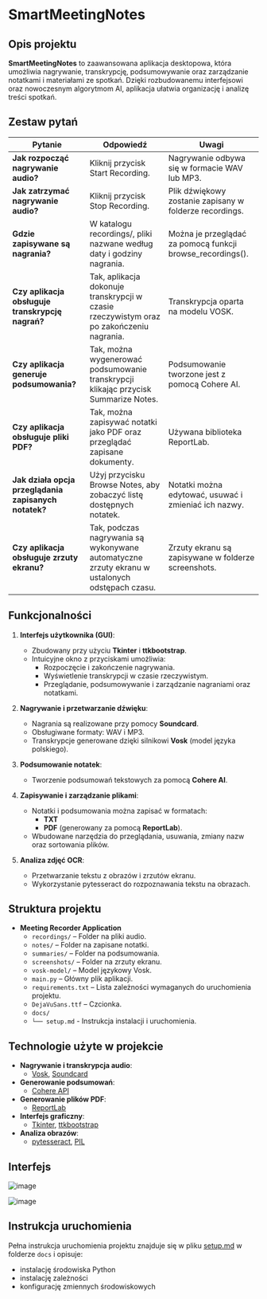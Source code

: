 # SmartMeetingNotes

## Opis projektu
**SmartMeetingNotes** to zaawansowana aplikacja desktopowa, która umożliwia nagrywanie, transkrypcję, podsumowywanie oraz zarządzanie notatkami i materiałami ze spotkań. Dzięki rozbudowanemu interfejsowi oraz nowoczesnym algorytmom AI, aplikacja ułatwia organizację i analizę treści spotkań.

## Zestaw pytań

| Pytanie                                                                   | Odpowiedź                                                                                                     | Uwagi                                                                                                    |
| ------------------------------------------------------------------------- | -------------------------------------------------------------------------------------------------------------- | -------------------------------------------------------------------------------------------------------- |
| **Jak rozpocząć nagrywanie audio?**                               | Kliknij przycisk Start Recording.                                                                     | Nagrywanie odbywa się w formacie WAV lub MP3.                  |
| **Jak zatrzymać nagrywanie audio?**                                | Kliknij przycisk Stop Recording.                                                       | Plik dźwiękowy zostanie zapisany w folderze recordings.                   |
| **Gdzie zapisywane są nagrania?**                 | W katalogu recordings/, pliki nazwane według daty i godziny nagrania. | Można je przeglądać za pomocą funkcji browse_recordings().                                        |
| **Czy aplikacja obsługuje transkrypcję nagrań?**                   | Tak, aplikacja dokonuje transkrypcji w czasie rzeczywistym oraz po zakończeniu nagrania.                                  | Transkrypcja oparta na modelu VOSK.                                |
| **Czy aplikacja generuje podsumowania?**                | Tak, można wygenerować podsumowanie transkrypcji klikając przycisk Summarize Notes.                                      | Podsumowanie tworzone jest z pomocą Cohere AI.                                 |
| **Czy aplikacja obsługuje pliki PDF?**                     | Tak, można zapisywać notatki jako PDF oraz przeglądać zapisane dokumenty.                                                   | Używana biblioteka ReportLab.                                    |
| **Jak działa opcja przeglądania zapisanych notatek?**    | Użyj przycisku Browse Notes, aby zobaczyć listę dostępnych notatek.         | Notatki można edytować, usuwać i zmieniać ich nazwy.                                                |
| **Czy aplikacja obsługuje zrzuty ekranu?**                               | Tak, podczas nagrywania są wykonywane automatyczne zrzuty ekranu w ustalonych odstępach czasu.    | Zrzuty ekranu są zapisywane w folderze screenshots.              |

## Funkcjonalności
1. **Interfejs użytkownika (GUI)**:
   - Zbudowany przy użyciu **Tkinter** i **ttkbootstrap**.
   - Intuicyjne okno z przyciskami umożliwia:
     - Rozpoczęcie i zakończenie nagrywania.
     - Wyświetlenie transkrypcji w czasie rzeczywistym.
     - Przeglądanie, podsumowywanie i zarządzanie nagraniami oraz notatkami.

2. **Nagrywanie i przetwarzanie dźwięku**:
   - Nagrania są realizowane przy pomocy **Soundcard**.
   - Obsługiwane formaty: WAV i MP3.
   - Transkrypcje generowane dzięki silnikowi **Vosk** (model języka polskiego).

3. **Podsumowanie notatek**:
   - Tworzenie podsumowań tekstowych za pomocą **Cohere AI**.
     
4. **Zapisywanie i zarządzanie plikami**:
   - Notatki i podsumowania można zapisać w formatach:
     - **TXT**
     - **PDF** (generowany za pomocą **ReportLab**).
   - Wbudowane narzędzia do przeglądania, usuwania, zmiany nazw oraz sortowania plików.

5. **Analiza zdjęć OCR**:
   - Przetwarzanie tekstu z obrazów i zrzutów ekranu.
   - Wykorzystanie pytesseract do rozpoznawania tekstu na obrazach.


## Struktura projektu
- **Meeting Recorder Application**
  - `recordings/` – Folder na pliki audio.
  - `notes/` – Folder na zapisane notatki.
  - `summaries/` – Folder na podsumowania.
  - `screenshots/` – Folder na zrzuty ekranu.
  - `vosk-model/` – Model językowy Vosk.
  - `main.py` – Główny plik aplikacji.
  - `requirements.txt` – Lista zależności wymaganych do uruchomienia projektu.
  - `DejaVuSans.ttf` – Czcionka.
  - `docs/`
  - `└── setup.md` - Instrukcja instalacji i uruchomienia.

## Technologie użyte w projekcie

- **Nagrywanie i transkrypcja audio**:
  - [Vosk](https://alphacephei.com/vosk), [Soundcard](https://pypi.org/project/soundcard/)
- **Generowanie podsumowań**:
  - [Cohere API](https://cohere.com/)
- **Generowanie plików PDF**:
  - [ReportLab](https://www.reportlab.com/)
- **Interfejs graficzny**:
  - [Tkinter](https://docs.python.org/3/library/tkinter.html), [ttkbootstrap](https://ttkbootstrap.readthedocs.io/)
- **Analiza obrazów**:
  - [pytesseract](https://pypi.org/project/pytesseract/), [PIL](https://pypi.org/project/pillow/)


## Interfejs
![image](https://github.com/user-attachments/assets/5d8ead95-ddc0-48d7-9be4-efe559d1ea01)

![image](https://github.com/user-attachments/assets/fcc522fc-86f2-47b4-9039-66bd4cf084bb)



## Instrukcja uruchomienia

Pełna instrukcja uruchomienia projektu znajduje się w pliku [setup.md](https://github.com/freshuno/SmartMeetingNotes/blob/main/docs/setup.md) w folderze `docs` i opisuje:
   - instalację środowiska Python
   - instalację zależności
   - konfigurację zmiennych środowiskowych

